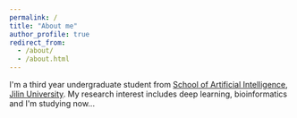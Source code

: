 ```yaml
---
permalink: /
title: "About me"
author_profile: true
redirect_from: 
  - /about/
  - /about.html
---
```


I'm a third year undergraduate student from [School of Artificial Intelligence](https://sai.jlu.edu.cn/), [Jilin University](https://www.jlu.edu.cn/). 
My research interest includes deep learning, bioinformatics and I'm studying now...

